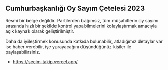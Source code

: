 ## Cumhurbaşkanlığı Oy Sayım Çetelesi 2023

Resmi bir belge değildir. Partilerden bağımsız, tüm müşahitlerin oy sayımı sırasında hızlı bir şekilde kontrol yapabilmelerini kolaylaştırmak amacıyla açık kaynak olarak geliştirilmiştir.

Daha da iyileştirmek konusunda katkıda bulunabilir, atladığımız detaylar var ise haber verebilir, işe yarayacağını düşündüğünüz kişiler ile paylaşabilirsiniz.

- https://secim-takip.vercel.app/
